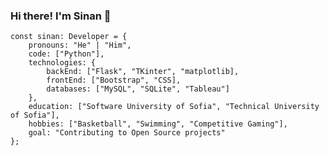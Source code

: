 ### Hi there! I'm Sinan 👋
```
const sinan: Developer = {
    pronouns: "He" | "Him",
    code: ["Python"],
    technologies: {
        backEnd: ["Flask", "TKinter", "matplotlib],
        frontEnd: ["Bootstrap", "CSS],
        databases: ["MySQL", "SQLite", "Tableau"]
    },
    education: ["Software University of Sofia", "Technical University of Sofia"],
    hobbies: ["Basketball", "Swimming", "Competitive Gaming"],
    goal: "Contributing to Open Source projects"
};
```
<!--
**pySin/PySin** is a ✨ _special_ ✨ repository because its `README.md` (this file) appears on your GitHub profile.

Here are some ideas to get you started:

- 🔭 I’m currently working on ...
- 🌱 I’m currently learning ...
- 👯 I’m looking to collaborate on ...
- 🤔 I’m looking for help with ...
- 💬 Ask me about ...
- 📫 How to reach me: ...
- 😄 Pronouns: ...
- ⚡ Fun fact: ...
-->
